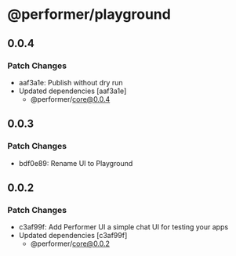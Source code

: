 # @performer/playground

## 0.0.4

### Patch Changes

- aaf3a1e: Publish without dry run
- Updated dependencies [aaf3a1e]
  - @performer/core@0.0.4

## 0.0.3

### Patch Changes

- bdf0e89: Rename UI to Playground

## 0.0.2

### Patch Changes

- c3af99f: Add Performer UI a simple chat UI for testing your apps
- Updated dependencies [c3af99f]
  - @performer/core@0.0.2
